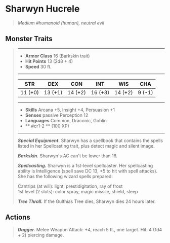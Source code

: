 # Sharwyn Hucrele
>*Medium #humanoid (human), neutral evil*
## Monster Traits
>___
>- **Armor Class** 16 (Barkskin trait)
>- **Hit Points** 13 (2d8 + 4)
>- **Speed** 30 ft.
>___
>|STR|DEX|CON|INT|WIS|CHA|
>|:---:|:---:|:---:|:---:|:---:|:---:|
>|11 (+0)|13 (+1)|14 (+2)|16 (+3)|14 (+2)|9 (-1)|
>___
>- **Skills** Arcana +5, Insight +4, Persuasion +1
>- **Senses** passive Perception 12
>- **Languages** Common, Draconic, Goblin
>- ** #cr1-2 ** (100 XP)
>___
>***Special Equipment.*** Sharwyn has a spellbook that contains the spells listed in her Spellcasting trait, plus detect magic and silent image.  
>
>***Barkskin.*** Sharwyn's AC can't be lower than 16.  
>
>***Spellcasting.*** Sharwyn is a 1st-level spellcaster. Her spellcasting ability is Intelligence (spell save DC 13, +5 to hit with spell attacks). She has the following wizard spells prepared:  
>
>Cantrips (at will): light, prestidigitation, ray of frost  
>1st level (2 slots): color spray, magic missile, shield, sleep  
>
>
>***Tree Thrall.*** If the Gulthias Tree dies, Sharwyn dies 24 hours later.  
>
## Actions
>***Dagger.*** Melee Weapon Attack: +4, reach 5 ft., one target. Hit: 4 (1d4 + 2) piercing damage.